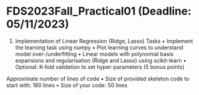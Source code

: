 # FDS2023Fall_Practical01 (Deadline: 05/11/2023)

1. Implementation of Linear Regression (Ridge, Lasso)
Tasks
• Implement the learning task using numpy
• Plot learning curves to understand model over-/underfitting
• Linear models with polynomial basis expansions and regularisation (Ridge and
Lasso) using scikit-learn
• Optional: K-fold validation to set hyper-parameters (5 bonus points)

Approximate number of lines of code
• Size of provided skeleton code to start with: 160 lines
• Size of your code: 50 lines

